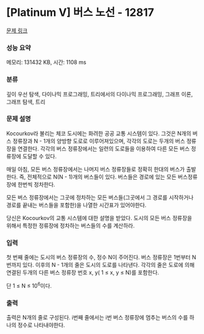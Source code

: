 # [Platinum V] 버스 노선 - 12817 

[문제 링크](https://www.acmicpc.net/problem/12817) 

### 성능 요약

메모리: 131432 KB, 시간: 1108 ms

### 분류

깊이 우선 탐색, 다이나믹 프로그래밍, 트리에서의 다이나믹 프로그래밍, 그래프 이론, 그래프 탐색, 트리

### 문제 설명

<p>Kocourkov라 불리는 체코 도시에는 화려한 공공 교통 시스템이 있다. 그것은 N개의 버스 정류장과 N - 1개의 양방향 도로로 이루어져있으며, 각각의 도로는 두개의 버스 정류장을 연결한다. 각각의 버스 정류장에서는 일련의 도로들을 이용하여 다른 모든 버스 정류장에 도달할 수 있다.</p>

<p>매일 아침, 모든 버스 정류장에서는 나머지 버스 정류장들로 정확히 한대의 버스가 출발한다. 즉, 전체적으로 N(N - 1)개의 버스들이 있다. 버스들은 경로에 있는 모든 버스정류장에 한번씩 정차한다.</p>

<p>모든 버스 정류장에서는 그곳에 정차하는 모든 버스들(그곳에서 그 경로를 시작하거나 경로를 끝내는 버스들을 포함한)을 나열한 시간표가 있어야한다.</p>

<p>당신은 Kocourkov의 교통 시스템에 대한 설명을 받았다. 도시의 모든 버스 정류장을 위해서 특정한 정류장에 정차하는 버스들의 수를 계산하라.</p>

### 입력 

 <p>첫 번째 줄에는 도시의 버스 정류장의 수, 정수 N이 주어진다. 버스 정류장은 1번부터 N번까지 있다. 이후의 N - 1개의 줄은 도시의 도로를 나타낸다. 각각의 줄은 도로에 의해 연결된 두개의 다른 버스 정류장 번호 x, y( 1 ≤ x, y ≤ N)를 포함한다.</p>

<p>단 1 ≤ N ≤ 10<sup>6</sup>이다.</p>

### 출력 

 <p>출력은 N개의 줄로 구성된다. i번째 줄에서는 i번 버스 정류장에 멈추는 버스의 수를 하나의 정수로 나타내야한다.</p>


